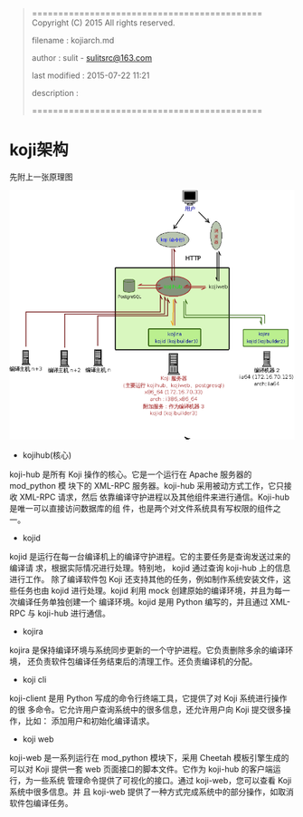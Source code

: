 > ============================================
>   Copyright (C) 2015 All rights reserved.
>
>   filename : kojiarch.md
>
>   author : sulit - sulitsrc@163.com
>
>   last modified : 2015-07-22 11:21
>
>   description :
>
> ============================================

koji架构
===

先附上一张原理图

![koji架构](pictures/arch.png)

* kojihub(核心)

koji-hub 是所有 Koji 操作的核心。它是一个运行在 Apache 服务器的 mod_python 模
块下的 XML-RPC 服务器。koji-hub 采用被动方式工作，它只接收 XML-RPC 请求，然后
依靠编译守护进程以及其他组件来进行通信。Koji-hub 是唯一可以直接访问数据库的组
件，也是两个对文件系统具有写权限的组件之一。

* kojid

kojid 是运行在每一台编译机上的编译守护进程。它的主要任务是查询发送过来的编译请
求，根据实际情况进行处理。特别地， kojid 通过查询 koji-hub 上的信息进行工作。
除了编译软件包 Koji 还支持其他的任务，例如制作系统安装文件，这些任务也由 kojid
进行处理。kojid 利用 mock 创建原始的编译环境，并且为每一次编译任务单独创建一个
编译环境。kojid 是用 Python 编写的，并且通过 XML-RPC 与 koji-hub 进行通信。

* kojira

kojira 是保持编译环境与系统同步更新的一个守护进程。它负责删除多余的编译环境，
还负责软件包编译任务结束后的清理工作。还负责编译机的分配。

* koji cli

koji-client 是用 Python 写成的命令行终端工具，它提供了对 Koji 系统进行操作的很
多命令。它允许用户查询系统中的很多信息，还允许用户向 Koji 提交很多操作，比如：
添加用户和初始化编译请求。

* koji web

koji-web 是一系列运行在 mod_python 模块下，采用 Cheetah 模板引擎生成的可以对
Koji 提供一套 web 页面接口的脚本文件。它作为 koji-hub 的客户端运行，为一些系统
管理命令提供了可视化的接口。通过 koji-web，您可以查看 Koji 系统中很多信息。并
且 koji-web 提供了一种方式完成系统中的部分操作，如取消软件包编译任务。
